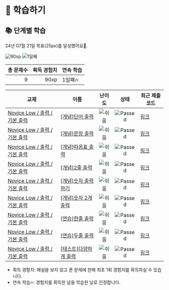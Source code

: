 # 📖 학습하기

## 📚 단계별 학습
24년 07월 21일 목표(25px)를 달성했어요🥳.

![90xp](https://img.shields.io/badge/EXP-90xp-%235cb85c.svg?for-the-badge)
![1일째](https://img.shields.io/badge/연속학습-1일째-%23E34F26.svg?for-the-badge)

|총 문제수|획득 경험치|연속 학습|
|---:|---:|---|
9|90xp|1일째🔥|

|교재|이름|난이도|상태|최근 제출 코드|
|---|---|:---:|:---:|---|
|[Novice Low / 출력 / 기본 출력](https://www.codetree.ai/missions?missionId=4)|[[개념]단어 출력](https://www.codetree.ai/missions/4/problems/print-word)|![쉬움][easy]|![Passed][passed]|[링크](https://github.com/austinhong22/codetree-TILs/blob/main/240721/%EB%8B%A8%EC%96%B4%20%EC%B6%9C%EB%A0%A5/print-word.py)|
|[Novice Low / 출력 / 기본 출력](https://www.codetree.ai/missions?missionId=4)|[[개념]문장 출력](https://www.codetree.ai/missions/4/problems/print-sentence)|![쉬움][easy]|![Passed][passed]|[링크](https://github.com/austinhong22/codetree-TILs/blob/main/240721/%EB%AC%B8%EC%9E%A5%20%EC%B6%9C%EB%A0%A5/print-sentence.py)|
|[Novice Low / 출력 / 기본 출력](https://www.codetree.ai/missions?missionId=4)|[[개념]따옴표 출력](https://www.codetree.ai/missions/4/problems/print-quote)|![쉬움][easy]|![Passed][passed]|[링크](https://github.com/austinhong22/codetree-TILs/blob/main/240721/%EB%94%B0%EC%98%B4%ED%91%9C%20%EC%B6%9C%EB%A0%A5/print-quote.py)|
|[Novice Low / 출력 / 기본 출력](https://www.codetree.ai/missions?missionId=4)|[[개념]2줄 출력](https://www.codetree.ai/missions/4/problems/print-two-lines)|![쉬움][easy]|![Passed][passed]|[링크](https://github.com/austinhong22/codetree-TILs/blob/main/240721/2%EC%A4%84%20%EC%B6%9C%EB%A0%A5/print-two-lines.py)|
|[Novice Low / 출력 / 기본 출력](https://www.codetree.ai/missions?missionId=4)|[[개념]숫자 출력하기](https://www.codetree.ai/missions/4/problems/print-one-number)|![쉬움][easy]|![Passed][passed]|[링크](https://github.com/austinhong22/codetree-TILs/blob/main/240721/%EC%88%AB%EC%9E%90%20%EC%B6%9C%EB%A0%A5%ED%95%98%EA%B8%B0/print-one-number.py)|
|[Novice Low / 출력 / 기본 출력](https://www.codetree.ai/missions?missionId=4)|[[개념]숫자 2개 출력](https://www.codetree.ai/missions/4/problems/print-two-numbers)|![쉬움][easy]|![Passed][passed]|[링크](https://github.com/austinhong22/codetree-TILs/blob/main/240721/%EC%88%AB%EC%9E%90%202%EA%B0%9C%20%EC%B6%9C%EB%A0%A5/print-two-numbers.py)|
|[Novice Low / 출력 / 기본 출력](https://www.codetree.ai/missions?missionId=4)|[[연습]한줄 출력](https://www.codetree.ai/missions/4/problems/print-one-line)|![쉬움][easy]|![Passed][passed]|[링크](https://github.com/austinhong22/codetree-TILs/blob/main/240721/%ED%95%9C%EC%A4%84%20%EC%B6%9C%EB%A0%A5/print-one-line.py)|
|[Novice Low / 출력 / 기본 출력](https://www.codetree.ai/missions?missionId=4)|[[연습]두줄 출력](https://www.codetree.ai/missions/4/problems/print-two-sentences-introduce)|![쉬움][easy]|![Passed][passed]|[링크](https://github.com/austinhong22/codetree-TILs/blob/main/240721/%EB%91%90%EC%A4%84%20%EC%B6%9C%EB%A0%A5/print-two-sentences-introduce.py)|
|[Novice Low / 출력 / 기본 출력](https://www.codetree.ai/missions?missionId=4)|[[테스트]다양하게 출력](https://www.codetree.ai/missions/4/problems/print-in-variety)|![쉬움][easy]|![Passed][passed]|[링크](https://github.com/austinhong22/codetree-TILs/blob/main/240721/%EB%8B%A4%EC%96%91%ED%95%98%EA%B2%8C%20%EC%B6%9C%EB%A0%A5/print-in-variety.py)|


* 획득 경험치: 해설을 보지 않고 푼 문제에 한해 최초 1회 경험치를 획득하실 수 있습니다.
* 연속 학습🔥: 경험치를 획득한 날을 학습한 날로 인정합니다.










[b5]: https://img.shields.io/badge/Bronze_5-%235D3E31.svg
[b4]: https://img.shields.io/badge/Bronze_4-%235D3E31.svg
[b3]: https://img.shields.io/badge/Bronze_3-%235D3E31.svg
[b2]: https://img.shields.io/badge/Bronze_2-%235D3E31.svg
[b1]: https://img.shields.io/badge/Bronze_1-%235D3E31.svg
[s5]: https://img.shields.io/badge/Silver_5-%23394960.svg
[s4]: https://img.shields.io/badge/Silver_4-%23394960.svg
[s3]: https://img.shields.io/badge/Silver_3-%23394960.svg
[s2]: https://img.shields.io/badge/Silver_2-%23394960.svg
[s1]: https://img.shields.io/badge/Silver_1-%23394960.svg
[g5]: https://img.shields.io/badge/Gold_5-%23FFC433.svg
[g4]: https://img.shields.io/badge/Gold_4-%23FFC433.svg
[g3]: https://img.shields.io/badge/Gold_3-%23FFC433.svg
[g2]: https://img.shields.io/badge/Gold_2-%23FFC433.svg
[g1]: https://img.shields.io/badge/Gold_1-%23FFC433.svg
[p5]: https://img.shields.io/badge/Platinum_5-%2376DDD8.svg
[p4]: https://img.shields.io/badge/Platinum_4-%2376DDD8.svg
[p3]: https://img.shields.io/badge/Platinum_3-%2376DDD8.svg
[p2]: https://img.shields.io/badge/Platinum_2-%2376DDD8.svg
[p1]: https://img.shields.io/badge/Platinum_1-%2376DDD8.svg
[passed]: https://img.shields.io/badge/Passed-%23009D27.svg
[failed]: https://img.shields.io/badge/Failed-%23D24D57.svg
[easy]: https://img.shields.io/badge/쉬움-%235cb85c.svg?for-the-badge
[medium]: https://img.shields.io/badge/보통-%23FFC433.svg?for-the-badge
[hard]: https://img.shields.io/badge/어려움-%23D24D57.svg?for-the-badge